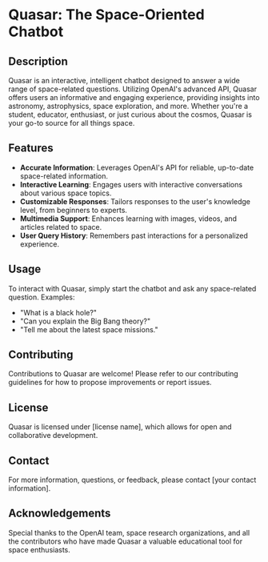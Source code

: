 # Quasar: The Space-Oriented Chatbot

## Description
Quasar is an interactive, intelligent chatbot designed to answer a wide range of space-related questions. Utilizing OpenAI's advanced API, Quasar offers users an informative and engaging experience, providing insights into astronomy, astrophysics, space exploration, and more. Whether you're a student, educator, enthusiast, or just curious about the cosmos, Quasar is your go-to source for all things space.

## Features
- **Accurate Information**: Leverages OpenAI's API for reliable, up-to-date space-related information.
- **Interactive Learning**: Engages users with interactive conversations about various space topics.
- **Customizable Responses**: Tailors responses to the user's knowledge level, from beginners to experts.
- **Multimedia Support**: Enhances learning with images, videos, and articles related to space.
- **User Query History**: Remembers past interactions for a personalized experience.

## Usage
To interact with Quasar, simply start the chatbot and ask any space-related question. Examples:
- "What is a black hole?"
- "Can you explain the Big Bang theory?"
- "Tell me about the latest space missions."

## Contributing
Contributions to Quasar are welcome! Please refer to our contributing guidelines for how to propose improvements or report issues.

## License
Quasar is licensed under [license name], which allows for open and collaborative development.

## Contact
For more information, questions, or feedback, please contact [your contact information].

## Acknowledgements
Special thanks to the OpenAI team, space research organizations, and all the contributors who have made Quasar a valuable educational tool for space enthusiasts.
